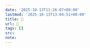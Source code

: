 ```yaml
---
date: '2025-10-13T11:26:07+08:00'
lastmod: '2025-10-13T13:04:51+08:00'
title: 󰍧
url: 󰍧
tags: []
src:
note:
---
```

